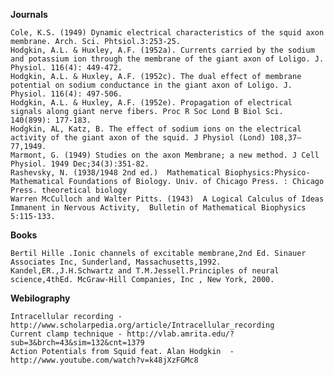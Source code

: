 
 
**Journals**

    Cole, K.S. (1949) Dynamic electrical characteristics of the squid axon membrane. Arch. Sci. Phtsiol.3:253-25.
    Hodgkin, A.L. & Huxley, A.F. (1952a). Currents carried by the sodium and potassium ion through the membrane of the giant axon of Loligo. J. Physiol. 116(4): 449-472.
    Hodgkin, A.L. & Huxley, A.F. (1952c). The dual effect of membrane potential on sodium conductance in the giant axon of Loligo. J. Physiol. 116(4): 497-506.
    Hodgkin, A.L. & Huxley, A.F. (1952e). Propagation of electrical signals along giant nerve fibers. Proc R Soc Lond B Biol Sci. 140(899): 177-183. 
    Hodgkin, AL, Katz, B. The effect of sodium ions on the electrical activity of the giant axon of the squid. J Physiol (Lond) 108,37–77,1949.
    Marmont, G. (1949) Studies on the axon Membrane; a new method. J Cell Physiol. 1949 Dec;34(3):351-82.
    Rashevsky, N. (1938/1948 2nd ed.)  Mathematical Biophysics:Physico-Mathematical Foundations of Biology. Univ. of Chicago Press. : Chicago Press. theoretical biology
    Warren McCulloch and Walter Pitts. (1943)  A Logical Calculus of Ideas Immanent in Nervous Activity,  Bulletin of Mathematical Biophysics 5:115-133.

 
**Books**

    Bertil Hille .Ionic channels of excitable membrane,2nd Ed. Sinauer Associates Inc, Sunderland, Massachusetts,1992.
    Kandel,ER.,J.H.Schwartz and T.M.Jessell.Principles of neural science,4thEd. McGraw-Hill Companies, Inc , New York, 2000.

 
**Webilography**

    Intracellular recording -  http://www.scholarpedia.org/article/Intracellular_recording
    Current clamp technique - http://vlab.amrita.edu/?sub=3&brch=43&sim=132&cnt=1379
    Action Potentials from Squid feat. Alan Hodgkin  - http://www.youtube.com/watch?v=k48jXzFGMc8

